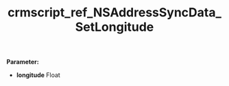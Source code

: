 ﻿---
title: crmscript_ref_NSAddressSyncData_SetLongitude
description: NSAddressSyncData.SetLongitude(Float longitude)
intellisense: NSAddressSyncData.SetLongitude
keywords: NSAddressSyncData, GetLongitude
so.topic: reference
---



**Parameter:** 
 - **longitude** Float

